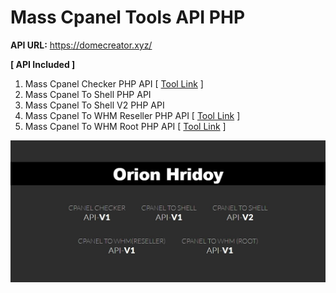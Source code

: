 # Mass Cpanel Tools API PHP

**API URL:** https://domecreator.xyz/

**[ API Included ]**
1. Mass Cpanel Checker PHP API [ [Tool Link](https://github.com/orionhridoy/Mass-Cpanel-Checker-Php) ]
2. Mass Cpanel To Shell PHP API
3. Mass Cpanel To Shell V2 PHP API
4. Mass Cpanel To WHM Reseller PHP API [ [Tool Link](https://github.com/orionhridoy/Mass-Cpanel-To-WHM-Php) ]
5. Mass Cpanel To WHM Root PHP API [ [Tool Link](https://github.com/orionhridoy/Mass-Cpanel-To-WHM-Php) ]

<img src=image/image.JPG>
